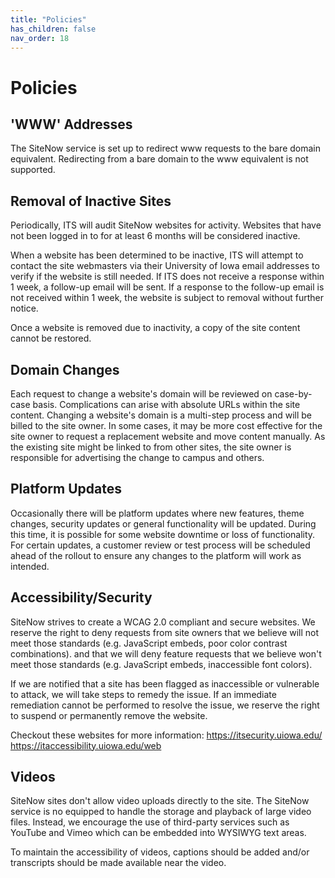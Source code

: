 ```yaml
---
title: "Policies"
has_children: false
nav_order: 18
---
```


# Policies

## 'WWW' Addresses

The SiteNow service is set up to redirect www requests to the bare domain equivalent. Redirecting from a bare domain to the www equivalent is not supported.


## Removal of Inactive Sites

Periodically, ITS will audit SiteNow websites for activity. Websites that have not been logged in to for at least 6 months will be considered inactive.

When a website has been determined to be inactive, ITS will attempt to contact the site webmasters via their University of Iowa email addresses to verify if the website is still needed. If ITS does not receive a response within 1 week, a follow-up email will be sent. If a response to the follow-up email is not received within 1 week, the website is subject to removal without further notice.

Once a website is removed due to inactivity, a copy of the site content cannot be restored.

## Domain Changes

Each request to change a website's domain will be reviewed on case-by-case basis. Complications can arise with absolute URLs within the site content. Changing a website's domain is a multi-step process and will be billed to the site owner. In some cases, it may be more cost effective for the site owner to request a replacement website and move content manually. As the existing site might be linked to from other sites, the site owner is responsible for advertising the change to campus and others.

## Platform Updates

Occasionally there will be platform updates where new features, theme changes, security updates or general functionality will be updated. During this time, it is possible for some website downtime or loss of functionality. For certain updates, a customer review or test process will be scheduled ahead of the rollout to ensure any changes to the platform will work as intended.

## Accessibility/Security

SiteNow strives to create a WCAG 2.0 compliant and secure websites. We reserve the right to deny requests from site owners that we believe will not meet those standards (e.g. JavaScript embeds, poor color contrast combinations). and that we will deny feature requests that we believe won't meet those standards (e.g. JavaScript embeds, inaccessible font colors).

If we are notified that a site has been flagged as inaccessible or vulnerable to attack, we will take steps to remedy the issue. If an immediate remediation cannot be performed to resolve the issue, we reserve the right to suspend or permanently remove the website.

Checkout these websites for more information:
https://itsecurity.uiowa.edu/
https://itaccessibility.uiowa.edu/web

## Videos

SiteNow sites don't allow video uploads directly to the site. The SiteNow service is no equipped to handle the storage and playback of large video files. Instead, we encourage the use of third-party services such as YouTube and Vimeo which can be embedded into WYSIWYG text areas.

To maintain the accessibility of videos, captions should be added and/or transcripts should be made available near the video.
